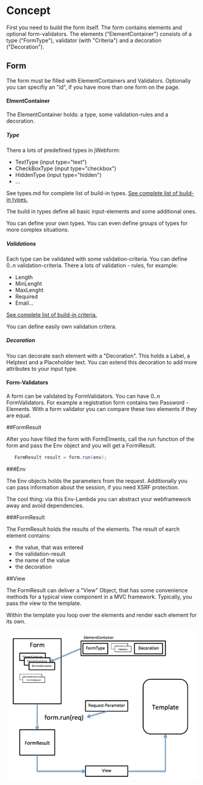 # Concept

First you need to build the form itself. The form contains elements and optional form-validators.
The elements ("ElementContainer") consists of a type ("FormType"), validator (with "Criteria") 
and a decoration ("Decoration").

## Form

The form must be filled with ElementContainers and Validators.
Optionally you can specifiy an "id", if you have more than one form on the page.

#### ElmentContainer

The ElementContainer holds: a type, some validation-rules and a decoration.

##### Type

There a lots of predefined types in jWebform:
* TextType (input type="text")
* CheckBoxType (input type="checkbox") 
* HiddenType (input type="hidden")
* ...

See types.md for complete list of build-in types.
[See complete list of build-in types.](types.md)

The build in types define all basic input-elements and some additional ones.

You can define your own types. 
You can even define groups of types for more complex situations.

##### Validations

Each type can be validated with some validation-criteria. You can define 0..n validation-criteria.
There a lots of validation - rules, for example:

* Length
* MinLenght
* MaxLenght
* Required
* Email...

[See complete list of build-in criteria.](validators.md)

You can define easily own validation critera.

##### Decoration

You can decorate each element with a "Decoration". This holds a Label, a Helptext and a Placeholder text.
You can extend this decoration to add more attributes to your input type.

#### Form-Validators

A form can be validated by FormValidators. You can have 0..n FormValidators.
For example a registration form contains two Password - Elements. With a form validator 
you can compare these two elements if they are equal.

##FormResult

After you have filled the form with FormElments, call the run function of the form and pass 
the Env object and you will get a FormResult.

```Java
   FormResult result = form.run(env);
```

###Env

The Env objects holds the parameters from the request. Additionally you can pass information 
about the session, if you need XSRF protection.

The cool thing: via this Env-Lambda you can abstract your webframework away and avoid dependencies.

###FormResult

The FormResult holds the results of the elements. The result of earch element contains: 
* the value, that was entered
* the validation-result
* the name of the value
* the decoration 

##View

The FormResult can deliver a "View" Object, that has some convenience methods for a typical 
view component in a MVC framework. Typically, you pass the view to the template.

Within the template you loop over the elements and render each element for its own.

![Overview](overview.png "Overview jFormchecker")

